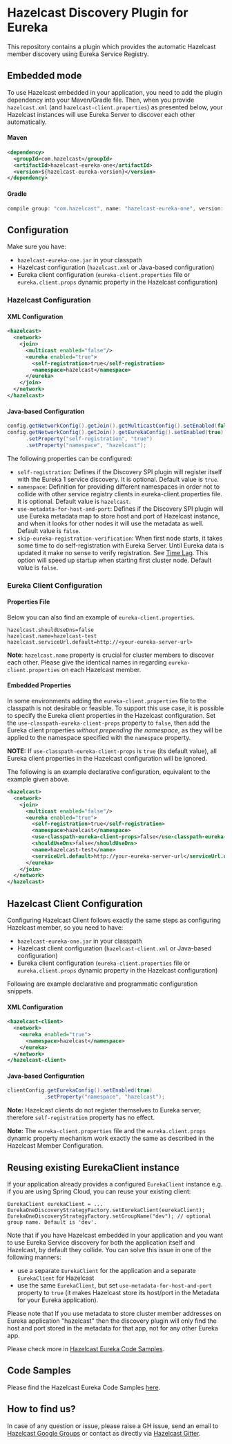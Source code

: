 # Hazelcast Discovery Plugin for Eureka

This repository contains a plugin which provides the automatic Hazelcast member discovery using Eureka Service Registry.


## Embedded mode

To use Hazelcast embedded in your application, you need to add the plugin dependency into your Maven/Gradle file. Then, when you provide `hazelcast.xml` (and `hazelcast-client.properties`) as presented below, your Hazelcast instances will use Eureka Server to discover each other automatically.

#### Maven

```xml
<dependency>
  <groupId>com.hazelcast</groupId>
  <artifactId>hazelcast-eureka-one</artifactId>
  <version>${hazelcast-eureka-version}</version>
</dependency>
```

#### Gradle

```groovy
compile group: "com.hazelcast", name: "hazelcast-eureka-one", version: "${hazelcast-eureka-version}"
```

## Configuration

Make sure you have:
* `hazelcast-eureka-one.jar` in your classpath
* Hazelcast configuration (`hazelcast.xml` or Java-based configuration)
* Eureka client configuration (`eureka-client.properties` file or `eureka.client.props` dynamic property in the Hazelcast configuration)

### Hazelcast Configuration

#### XML Configuration

```xml
<hazelcast>
  <network>
    <join>
      <multicast enabled="false"/>
      <eureka enabled="true">
        <self-registration>true</self-registration>
        <namespace>hazelcast</namespace>
      </eureka>
    </join>
  </network>
</hazelcast>
```

#### Java-based Configuration

```java
config.getNetworkConfig().getJoin().getMulticastConfig().setEnabled(false);
config.getNetworkConfig().getJoin().getEurekaConfig().setEnabled(true)
      .setProperty("self-registration", "true")
      .setProperty("namespace", "hazelcast");
```

The following properties can be configured:
* `self-registration`: Defines if the Discovery SPI plugin will register itself with the Eureka 1 service discovery. It is optional. Default value is `true`.
* `namespace`: Definition for providing different namespaces in order not to collide with other service registry clients in eureka-client.properties file. It is optional. Default value is `hazelcast`.
* `use-metadata-for-host-and-port`: Defines if the Discovery SPI plugin will use Eureka metadata map to store host and port of Hazelcast instance, and when it looks for other nodes it will use the metadata as well.
Default value is `false`.
* `skip-eureka-registration-verification`: When first node starts, it takes some time to do self-registration with Eureka Server. Until Eureka data is updated it make no sense to verify registration. See <a href="https://github.com/Netflix/eureka/wiki/Understanding-eureka-client-server-communication#time-lag" target="_blank">Time Lag</a>. This option will speed up startup when starting first cluster node. Default value is `false`.

### Eureka Client Configuration

#### Properties File

Below you can also find an example of `eureka-client.properties`. 

```$properties
hazelcast.shouldUseDns=false
hazelcast.name=hazelcast-test
hazelcast.serviceUrl.default=http://<your-eureka-server-url>
```

**Note**: `hazelcast.name` property is crucial for cluster members to discover each other. Please give the identical names in regarding `eureka-client.properties` on each Hazelcast member.

#### Embedded Properties

In some environments adding the `eureka-client.properties` file to the classpath is not desirable or feasible. To support this use case, it is possible to specify the Eureka client properties in the Hazelcast configuration. Set the `use-classpath-eureka-client-props` property to `false`, then add the Eureka client properties _without prepending the namespace_, as they will be applied to the namespace specified with the `namespace` property.

**NOTE:** If `use-classpath-eureka-client-props` is `true` (its default value), all Eureka client properties in the Hazelcast configuration will be ignored.

The following is an example declarative configuration, equivalent to the example given above.

```xml
<hazelcast>
  <network>
    <join>
      <multicast enabled="false"/>
      <eureka enabled="true">
        <self-registration>true</self-registration>
        <namespace>hazelcast</namespace>
        <use-classpath-eureka-client-props>false</use-classpath-eureka-client-props>
        <shouldUseDns>false</shouldUseDns>
        <name>hazelcast-test</name>
        <serviceUrl.default>http://your-eureka-server-url</serviceUrl.default>
      </eureka>
    </join>
  </network>
</hazelcast>
```

## Hazelcast Client Configuration

Configuring Hazelcast Client follows exactly the same steps as configuring Hazelcast member, so you need to have:
* `hazelcast-eureka-one.jar` in your classpath
* Hazelcast client configuration (`hazelcast-client.xml` or Java-based configuration)
* Eureka client configuration (`eureka-client.properties` file or `eureka.client.props` dynamic property in the Hazelcast configuration)

Following are example declarative and programmatic configuration snippets.

#### XML Configuration

```xml
<hazelcast-client>
  <network>
    <eureka enabled="true">
      <namespace>hazelcast</namespace>
    </eureka>
  </network>
</hazelcast-client>
```

#### Java-based Configuration

```java
clientConfig.getEurekaConfig().setEnabled(true)
            .setProperty("namespace", "hazelcast");
```

**Note:** Hazelcast clients do not register themselves to Eureka server, therefore `self-registration` property has no effect.

**Note:** The `eureka-client.properties` file and the `eureka.client.props` dynamic property mechanism work exactly the same as described in the Hazelcast Member Configuration.

## Reusing existing EurekaClient instance

If your application already provides a configured `EurekaClient` instance e.g. if you are using Spring Cloud, you can reuse your existing client:

```
EurekaClient eurekaClient = ...
EurekaOneDiscoveryStrategyFactory.setEurekaClient(eurekaClient);
EurekaOneDiscoveryStrategyFactory.setGroupName("dev"); // optional group name. Default is 'dev'.
```

Note that if you have Hazelcast embedded in your application and you want to use Eureka Service discovery for both the application itself and Hazelcast, by default they collide. You can solve this issue in one of the following manners:
* use a separate `EurekaClient` for the application and a separate `EurekaClient` for Hazelcast
* use the same `EurekaClient`, but set `use-metadata-for-host-and-port` property to `true` (it makes Hazelcast store its host/port in the Metadata for your Eureka application).

Please note that If you use metadata to store cluster member addresses on Eureka application "hazelcast" then the discovery plugin will only find the host and port stored in the metadata for that app, not for any other Eureka app.

Please check more in [Hazelcast Eureka Code Samples](https://github.com/hazelcast/hazelcast-code-samples/tree/master/hazelcast-integration/eureka/springboot-embedded).

## Code Samples

Please find the Hazelcast Eureka Code Samples [here](https://github.com/hazelcast/hazelcast-code-samples/tree/master/hazelcast-integration/eureka/springboot-embedded).

## How to find us?

In case of any question or issue, please raise a GH issue, send an email to [Hazelcast Google Groups](https://groups.google.com/forum/#!forum/hazelcast) or contact as directly via [Hazelcast Gitter](https://gitter.im/hazelcast/hazelcast).
